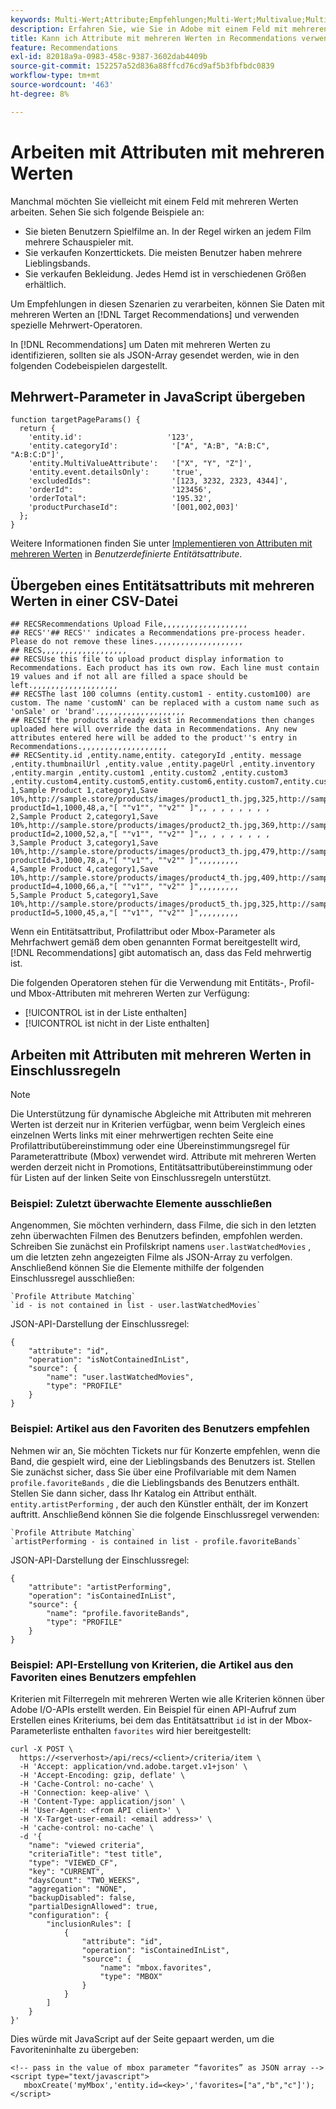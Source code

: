 ```yaml
---
keywords: Multi-Wert;Attribute;Empfehlungen;Multi-Wert;Multivalue;Multi-Wert
description: Erfahren Sie, wie Sie in Adobe mit einem Feld mit mehreren Werten arbeiten. [!DNL Target] Recommendations verwendet spezielle Multi-Wert-Operatoren, z. B. bei der Empfehlung von Filmen mit mehreren Schauspielern.
title: Kann ich Attribute mit mehreren Werten in Recommendations verwenden?
feature: Recommendations
exl-id: 82018a9a-0983-458c-9387-3602dab4409b
source-git-commit: 152257a52d836a88ffcd76cd9af5b3fbfbdc0839
workflow-type: tm+mt
source-wordcount: '463'
ht-degree: 8%

---
```


# Arbeiten mit Attributen mit mehreren Werten

Manchmal möchten Sie vielleicht mit einem Feld mit mehreren Werten arbeiten. Sehen Sie sich folgende Beispiele an:

* Sie bieten Benutzern Spielfilme an. In der Regel wirken an jedem Film mehrere Schauspieler mit.
* Sie verkaufen Konzerttickets. Die meisten Benutzer haben mehrere Lieblingsbands.
* Sie verkaufen Bekleidung. Jedes Hemd ist in verschiedenen Größen erhältlich.

Um Empfehlungen in diesen Szenarien zu verarbeiten, können Sie Daten mit mehreren Werten an [!DNL Target Recommendations] und verwenden spezielle Mehrwert-Operatoren.

In [!DNL Recommendations] um Daten mit mehreren Werten zu identifizieren, sollten sie als JSON-Array gesendet werden, wie in den folgenden Codebeispielen dargestellt.

## Mehrwert-Parameter in JavaScript übergeben

```
function targetPageParams() { 
  return { 
    'entity.id':                   '123', 
    'entity.categoryId':            '["A", "A:B", "A:B:C", "A:B:C:D"]',        
    'entity.MultiValueAttribute':   '["X", "Y", "Z"]', 
    'entity.event.detailsOnly':     'true', 
    'excludedIds":                  '[123, 3232, 2323, 4344]', 
    'orderId":                      '123456', 
    'orderTotal":                   '195.32', 
    'productPurchaseId":            '[001,002,003]' 
  }; 
}
```

Weitere Informationen finden Sie unter [Implementieren von Attributen mit mehreren Werten](/help/main/c-recommendations/c-products/custom-entity-attributes.md#section_80FEFE49E8AF415D99B739AA3CBA2A14) in *Benutzerdefinierte Entitätsattribute*.

## Übergeben eines Entitätsattributs mit mehreren Werten in einer CSV-Datei

```
## RECSRecommendations Upload File,,,,,,,,,,,,,,,,,,,
## RECS''## RECS'' indicates a Recommendations pre-process header. Please do not remove these lines.,,,,,,,,,,,,,,,,,,,
## RECS,,,,,,,,,,,,,,,,,,,
## RECSUse this file to upload product display information to Recommendations. Each product has its own row. Each line must contain 19 values and if not all are filled a space should be left.,,,,,,,,,,,,,,,,,,,
## RECSThe last 100 columns (entity.custom1 - entity.custom100) are custom. The name 'customN' can be replaced with a custom name such as 'onSale' or 'brand'.,,,,,,,,,,,,,,,,,,,
## RECSIf the products already exist in Recommendations then changes uploaded here will override the data in Recommendations. Any new attributes entered here will be added to the product''s entry in Recommendations.,,,,,,,,,,,,,,,,,,,
## RECSentity.id ,entity.name,entity. categoryId ,entity. message ,entity.thumbnailUrl ,entity.value ,entity.pageUrl ,entity.inventory ,entity.margin ,entity.custom1 ,entity.custom2 ,entity.custom3 ,entity.custom4,entity.custom5,entity.custom6,entity.custom7,entity.custom8,entity.custom9,entity.custom10,
1,Sample Product 1,category1,Save 10%,http://sample.store/products/images/product1_th.jpg,325,http://sample.store/products/product_detail.jsp?productId=1,1000,48,a,"[ ""v1"", ""v2"" ]",, , , , , , , ,
2,Sample Product 2,category1,Save 10%,http://sample.store/products/images/product2_th.jpg,369,http://sample.store/products/product_detail.jsp?productId=2,1000,52,a,"[ ""v1"", ""v2"" ]",, , , , , , , ,
3,Sample Product 3,category1,Save 10%,http://sample.store/products/images/product3_th.jpg,479,http://sample.store/products/product_detail.jsp?productId=3,1000,78,a,"[ ""v1"", ""v2"" ]",,,,,,,,,
4,Sample Product 4,category1,Save 10%,http://sample.store/products/images/product4_th.jpg,409,http://sample.store/products/product_detail.jsp?productId=4,1000,66,a,"[ ""v1"", ""v2"" ]",,,,,,,,,
5,Sample Product 5,category1,Save 10%,http://sample.store/products/images/product5_th.jpg,325,http://sample.store/products/product_detail.jsp?productId=5,1000,45,a,"[ ""v1"", ""v2"" ]",,,,,,,,, 
```

Wenn ein Entitätsattribut, Profilattribut oder Mbox-Parameter als Mehrfachwert gemäß dem oben genannten Format bereitgestellt wird, [!DNL Recommendations] gibt automatisch an, dass das Feld mehrwertig ist.

Die folgenden Operatoren stehen für die Verwendung mit Entitäts-, Profil- und Mbox-Attributen mit mehreren Werten zur Verfügung:

* [!UICONTROL ist in der Liste enthalten]
* [!UICONTROL ist nicht in der Liste enthalten]

## Arbeiten mit Attributen mit mehreren Werten in Einschlussregeln

>[!NOTE]
>
>Die Unterstützung für dynamische Abgleiche mit Attributen mit mehreren Werten ist derzeit nur in Kriterien verfügbar, wenn beim Vergleich eines einzelnen Werts links mit einer mehrwertigen rechten Seite eine Profilattributübereinstimmung oder eine Übereinstimmungsregel für Parameterattribute (Mbox) verwendet wird. Attribute mit mehreren Werten werden derzeit nicht in Promotions, Entitätsattributübereinstimmung oder für Listen auf der linken Seite von Einschlussregeln unterstützt.

### Beispiel: Zuletzt überwachte Elemente ausschließen

Angenommen, Sie möchten verhindern, dass Filme, die sich in den letzten zehn überwachten Filmen des Benutzers befinden, empfohlen werden. Schreiben Sie zunächst ein Profilskript namens `user.lastWatchedMovies` , um die letzten zehn angezeigten Filme als JSON-Array zu verfolgen. Anschließend können Sie die Elemente mithilfe der folgenden Einschlussregel ausschließen:

```
`Profile Attribute Matching`
`id - is not contained in list - user.lastWatchedMovies`
```

JSON-API-Darstellung der Einschlussregel:

```
{
    "attribute": "id",
    "operation": "isNotContainedInList",
    "source": {
        "name": "user.lastWatchedMovies",
        "type": "PROFILE"
    }
} 
```

### Beispiel: Artikel aus den Favoriten des Benutzers empfehlen

Nehmen wir an, Sie möchten Tickets nur für Konzerte empfehlen, wenn die Band, die gespielt wird, eine der Lieblingsbands des Benutzers ist. Stellen Sie zunächst sicher, dass Sie über eine Profilvariable mit dem Namen `profile.favoriteBands` , die die Lieblingsbands des Benutzers enthält. Stellen Sie dann sicher, dass Ihr Katalog ein Attribut enthält. `entity.artistPerforming` , der auch den Künstler enthält, der im Konzert auftritt. Anschließend können Sie die folgende Einschlussregel verwenden:

```
`Profile Attribute Matching`
`artistPerforming - is contained in list - profile.favoriteBands`
```

JSON-API-Darstellung der Einschlussregel:

```
{
    "attribute": "artistPerforming",
    "operation": "isContainedInList",
    "source": {
        "name": "profile.favoriteBands",
        "type": "PROFILE"
    }
}
```

### Beispiel: API-Erstellung von Kriterien, die Artikel aus den Favoriten eines Benutzers empfehlen

Kriterien mit Filterregeln mit mehreren Werten wie alle Kriterien können über Adobe I/O-APIs erstellt werden. Ein Beispiel für einen API-Aufruf zum Erstellen eines Kriteriums, bei dem das Entitätsattribut `id` ist in der Mbox-Parameterliste enthalten `favorites` wird hier bereitgestellt:

```
curl -X POST \
  https://<serverhost>/api/recs/<client>/criteria/item \
  -H 'Accept: application/vnd.adobe.target.v1+json' \
  -H 'Accept-Encoding: gzip, deflate' \
  -H 'Cache-Control: no-cache' \
  -H 'Connection: keep-alive' \
  -H 'Content-Type: application/json' \
  -H 'User-Agent: <from API client>' \
  -H 'X-Target-user-email: <email address>' \
  -H 'cache-control: no-cache' \
  -d '{
    "name": "viewed criteria",
    "criteriaTitle": "test title",
    "type": "VIEWED_CF",
    "key": "CURRENT",
    "daysCount": "TWO_WEEKS",
    "aggregation": "NONE",
    "backupDisabled": false,
    "partialDesignAllowed": true,
    "configuration": {
        "inclusionRules": [
            {
                "attribute": "id",
                "operation": "isContainedInList",
                "source": {
                    "name": "mbox.favorites",
                    "type": "MBOX"
                }
            }
        ]
    }
}'
```

Dies würde mit JavaScript auf der Seite gepaart werden, um die Favoriteninhalte zu übergeben:

```
<!-- pass in the value of mbox parameter “favorites” as JSON array -->
<script type="text/javascript">
   mboxCreate('myMbox','entity.id=<key>','favorites=["a","b","c"]');
</script>
```

